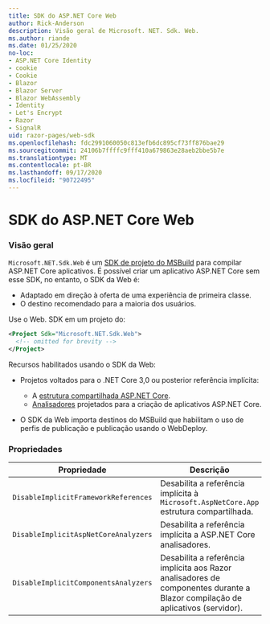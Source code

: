 ```yaml
---
title: SDK do ASP.NET Core Web
author: Rick-Anderson
description: Visão geral de Microsoft. NET. Sdk. Web.
ms.author: riande
ms.date: 01/25/2020
no-loc:
- ASP.NET Core Identity
- cookie
- Cookie
- Blazor
- Blazor Server
- Blazor WebAssembly
- Identity
- Let's Encrypt
- Razor
- SignalR
uid: razor-pages/web-sdk
ms.openlocfilehash: fdc2991060050c813efb6dc895cf73ff876bae29
ms.sourcegitcommit: 24106b7ffffc9fff410a679863e28aeb2bbe5b7e
ms.translationtype: MT
ms.contentlocale: pt-BR
ms.lasthandoff: 09/17/2020
ms.locfileid: "90722495"
---
```

# <a name="aspnet-core-web-sdk"></a>SDK do ASP.NET Core Web

### <a name="overview"></a>Visão geral

`Microsoft.NET.Sdk.Web` é um [SDK de projeto do MSBuild](/visualstudio/msbuild/how-to-use-project-sdk) para compilar ASP.NET Core aplicativos. É possível criar um aplicativo ASP.NET Core sem esse SDK, no entanto, o SDK da Web é:

* Adaptado em direção à oferta de uma experiência de primeira classe.
* O destino recomendado para a maioria dos usuários.

Use o Web. SDK em um projeto do:

  ```xml
  <Project Sdk="Microsoft.NET.Sdk.Web">
    <!-- omitted for brevity -->
  </Project>
  ```

Recursos habilitados usando o SDK da Web:

* Projetos voltados para o .NET Core 3,0 ou posterior referência implícita:

  * A [estrutura compartilhada ASP.NET Core](xref:fundamentals/metapackage-app).
  * [Analisadores](/visualstudio/extensibility/getting-started-with-roslyn-analyzers) projetados para a criação de aplicativos ASP.NET Core.
* O SDK da Web importa destinos do MSBuild que habilitam o uso de perfis de publicação e publicação usando o WebDeploy.

### <a name="properties"></a>Propriedades

| Propriedade | Descrição |
| -------- | ----------- |
| `DisableImplicitFrameworkReferences` | Desabilita a referência implícita à `Microsoft.AspNetCore.App` estrutura compartilhada. |
| `DisableImplicitAspNetCoreAnalyzers` | Desabilita a referência implícita a ASP.NET Core analisadores. |
| `DisableImplicitComponentsAnalyzers` | Desabilita a referência implícita aos Razor analisadores de componentes durante a Blazor compilação de aplicativos (servidor). |